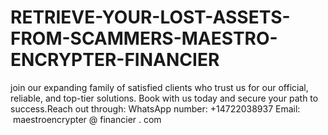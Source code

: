 # RETRIEVE-YOUR-LOST-ASSETS-FROM-SCAMMERS-MAESTRO-ENCRYPTER-FINANCIER
 join our expanding family of satisfied clients who trust us for our official, reliable, and top-tier solutions. Book with us today and secure your path to success.Reach out through: WhatsApp number: +14722038937  Email:  maestroencrypter @ financier . com
